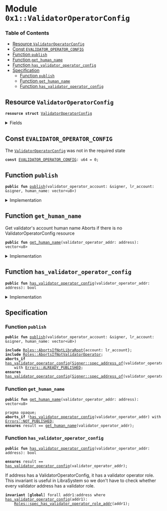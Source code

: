 
<a name="0x1_ValidatorOperatorConfig"></a>

# Module `0x1::ValidatorOperatorConfig`

### Table of Contents

-  [Resource `ValidatorOperatorConfig`](#0x1_ValidatorOperatorConfig_ValidatorOperatorConfig)
-  [Const `EVALIDATOR_OPERATOR_CONFIG`](#0x1_ValidatorOperatorConfig_EVALIDATOR_OPERATOR_CONFIG)
-  [Function `publish`](#0x1_ValidatorOperatorConfig_publish)
-  [Function `get_human_name`](#0x1_ValidatorOperatorConfig_get_human_name)
-  [Function `has_validator_operator_config`](#0x1_ValidatorOperatorConfig_has_validator_operator_config)
-  [Specification](#0x1_ValidatorOperatorConfig_Specification)
    -  [Function `publish`](#0x1_ValidatorOperatorConfig_Specification_publish)
    -  [Function `get_human_name`](#0x1_ValidatorOperatorConfig_Specification_get_human_name)
    -  [Function `has_validator_operator_config`](#0x1_ValidatorOperatorConfig_Specification_has_validator_operator_config)



<a name="0x1_ValidatorOperatorConfig_ValidatorOperatorConfig"></a>

## Resource `ValidatorOperatorConfig`



<pre><code><b>resource</b> <b>struct</b> <a href="#0x1_ValidatorOperatorConfig">ValidatorOperatorConfig</a>
</code></pre>



<details>
<summary>Fields</summary>


<dl>
<dt>
<code>human_name: vector&lt;u8&gt;</code>
</dt>
<dd>
 The human readable name of this entity. Immutable.
</dd>
</dl>


</details>

<a name="0x1_ValidatorOperatorConfig_EVALIDATOR_OPERATOR_CONFIG"></a>

## Const `EVALIDATOR_OPERATOR_CONFIG`

The <code><a href="#0x1_ValidatorOperatorConfig">ValidatorOperatorConfig</a></code> was not in the required state


<pre><code><b>const</b> <a href="#0x1_ValidatorOperatorConfig_EVALIDATOR_OPERATOR_CONFIG">EVALIDATOR_OPERATOR_CONFIG</a>: u64 = 0;
</code></pre>



<a name="0x1_ValidatorOperatorConfig_publish"></a>

## Function `publish`



<pre><code><b>public</b> <b>fun</b> <a href="#0x1_ValidatorOperatorConfig_publish">publish</a>(validator_operator_account: &signer, lr_account: &signer, human_name: vector&lt;u8&gt;)
</code></pre>



<details>
<summary>Implementation</summary>


<pre><code><b>public</b> <b>fun</b> <a href="#0x1_ValidatorOperatorConfig_publish">publish</a>(
    validator_operator_account: &signer,
    lr_account: &signer,
    human_name: vector&lt;u8&gt;,
) {
    <a href="Roles.md#0x1_Roles_assert_libra_root">Roles::assert_libra_root</a>(lr_account);
    <a href="Roles.md#0x1_Roles_assert_validator_operator">Roles::assert_validator_operator</a>(validator_operator_account);
    <b>assert</b>(
        !<a href="#0x1_ValidatorOperatorConfig_has_validator_operator_config">has_validator_operator_config</a>(<a href="Signer.md#0x1_Signer_address_of">Signer::address_of</a>(validator_operator_account)),
        <a href="Errors.md#0x1_Errors_already_published">Errors::already_published</a>(<a href="#0x1_ValidatorOperatorConfig_EVALIDATOR_OPERATOR_CONFIG">EVALIDATOR_OPERATOR_CONFIG</a>)
    );

    move_to(validator_operator_account, <a href="#0x1_ValidatorOperatorConfig">ValidatorOperatorConfig</a> {
        human_name,
    });
}
</code></pre>



</details>

<a name="0x1_ValidatorOperatorConfig_get_human_name"></a>

## Function `get_human_name`

Get validator's account human name
Aborts if there is no ValidatorOperatorConfig resource


<pre><code><b>public</b> <b>fun</b> <a href="#0x1_ValidatorOperatorConfig_get_human_name">get_human_name</a>(validator_operator_addr: address): vector&lt;u8&gt;
</code></pre>



<details>
<summary>Implementation</summary>


<pre><code><b>public</b> <b>fun</b> <a href="#0x1_ValidatorOperatorConfig_get_human_name">get_human_name</a>(validator_operator_addr: address): vector&lt;u8&gt; <b>acquires</b> <a href="#0x1_ValidatorOperatorConfig">ValidatorOperatorConfig</a> {
    <b>assert</b>(<a href="#0x1_ValidatorOperatorConfig_has_validator_operator_config">has_validator_operator_config</a>(validator_operator_addr), <a href="Errors.md#0x1_Errors_not_published">Errors::not_published</a>(<a href="#0x1_ValidatorOperatorConfig_EVALIDATOR_OPERATOR_CONFIG">EVALIDATOR_OPERATOR_CONFIG</a>));
    *&borrow_global&lt;<a href="#0x1_ValidatorOperatorConfig">ValidatorOperatorConfig</a>&gt;(validator_operator_addr).human_name
}
</code></pre>



</details>

<a name="0x1_ValidatorOperatorConfig_has_validator_operator_config"></a>

## Function `has_validator_operator_config`



<pre><code><b>public</b> <b>fun</b> <a href="#0x1_ValidatorOperatorConfig_has_validator_operator_config">has_validator_operator_config</a>(validator_operator_addr: address): bool
</code></pre>



<details>
<summary>Implementation</summary>


<pre><code><b>public</b> <b>fun</b> <a href="#0x1_ValidatorOperatorConfig_has_validator_operator_config">has_validator_operator_config</a>(validator_operator_addr: address): bool {
    exists&lt;<a href="#0x1_ValidatorOperatorConfig">ValidatorOperatorConfig</a>&gt;(validator_operator_addr)
}
</code></pre>



</details>

<a name="0x1_ValidatorOperatorConfig_Specification"></a>

## Specification


<a name="0x1_ValidatorOperatorConfig_Specification_publish"></a>

### Function `publish`


<pre><code><b>public</b> <b>fun</b> <a href="#0x1_ValidatorOperatorConfig_publish">publish</a>(validator_operator_account: &signer, lr_account: &signer, human_name: vector&lt;u8&gt;)
</code></pre>




<pre><code><b>include</b> <a href="Roles.md#0x1_Roles_AbortsIfNotLibraRoot">Roles::AbortsIfNotLibraRoot</a>{account: lr_account};
<b>include</b> <a href="Roles.md#0x1_Roles_AbortsIfNotValidatorOperator">Roles::AbortsIfNotValidatorOperator</a>;
<b>aborts_if</b> <a href="#0x1_ValidatorOperatorConfig_has_validator_operator_config">has_validator_operator_config</a>(<a href="Signer.md#0x1_Signer_spec_address_of">Signer::spec_address_of</a>(validator_operator_account))
    with <a href="Errors.md#0x1_Errors_ALREADY_PUBLISHED">Errors::ALREADY_PUBLISHED</a>;
<b>ensures</b> <a href="#0x1_ValidatorOperatorConfig_has_validator_operator_config">has_validator_operator_config</a>(<a href="Signer.md#0x1_Signer_spec_address_of">Signer::spec_address_of</a>(validator_operator_account));
</code></pre>



<a name="0x1_ValidatorOperatorConfig_Specification_get_human_name"></a>

### Function `get_human_name`


<pre><code><b>public</b> <b>fun</b> <a href="#0x1_ValidatorOperatorConfig_get_human_name">get_human_name</a>(validator_operator_addr: address): vector&lt;u8&gt;
</code></pre>




<pre><code>pragma opaque;
<b>aborts_if</b> !<a href="#0x1_ValidatorOperatorConfig_has_validator_operator_config">has_validator_operator_config</a>(validator_operator_addr) with <a href="Errors.md#0x1_Errors_NOT_PUBLISHED">Errors::NOT_PUBLISHED</a>;
<b>ensures</b> result == <a href="#0x1_ValidatorOperatorConfig_get_human_name">get_human_name</a>(validator_operator_addr);
</code></pre>



<a name="0x1_ValidatorOperatorConfig_Specification_has_validator_operator_config"></a>

### Function `has_validator_operator_config`


<pre><code><b>public</b> <b>fun</b> <a href="#0x1_ValidatorOperatorConfig_has_validator_operator_config">has_validator_operator_config</a>(validator_operator_addr: address): bool
</code></pre>




<pre><code><b>ensures</b> result == <a href="#0x1_ValidatorOperatorConfig_has_validator_operator_config">has_validator_operator_config</a>(validator_operator_addr);
</code></pre>


If address has a ValidatorOperatorConfig, it has a validator operator role.
This invariant is useful in LibraSystem so we don't have to check whether
every validator address has a validator role.


<pre><code><b>invariant</b> [<b>global</b>] forall addr1:address where <a href="#0x1_ValidatorOperatorConfig_has_validator_operator_config">has_validator_operator_config</a>(addr1):
    <a href="Roles.md#0x1_Roles_spec_has_validator_operator_role_addr">Roles::spec_has_validator_operator_role_addr</a>(addr1);
</code></pre>
